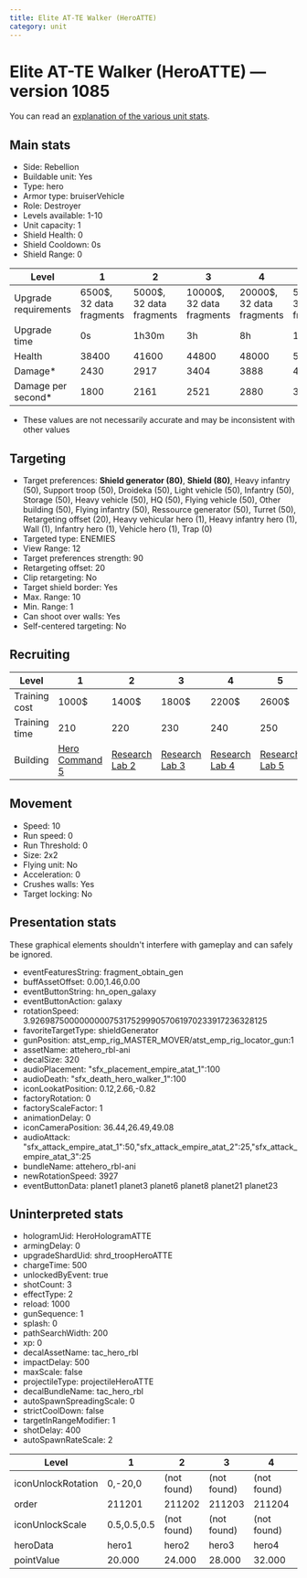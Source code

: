 ```yaml
---
title: Elite AT-TE Walker (HeroATTE)
category: unit
---
```


# Elite AT-TE Walker (HeroATTE) — version 1085

You can read an [explanation  of the various unit stats](unitexplained.md).

## Main stats

  * Side: Rebellion
  * Buildable unit: Yes
  * Type: hero
  * Armor type: bruiserVehicle
  * Role: Destroyer
  * Levels available: 1-10
  * Unit capacity: 1
  * Shield Health: 0
  * Shield Cooldown: 0s
  * Shield Range: 0

|Level               |1                       |2                       |3                        |4                        |5                        |6                         |7                         |8                         |9                          |10                         |
|--------------------|------------------------|------------------------|-------------------------|-------------------------|-------------------------|--------------------------|--------------------------|--------------------------|---------------------------|---------------------------|
|Upgrade requirements|6500$, 32 data fragments|5000$, 32 data fragments|10000$, 32 data fragments|20000$, 32 data fragments|50000$, 32 data fragments|135000$, 32 data fragments|225000$, 32 data fragments|450000$, 32 data fragments|1500000$, 32 data fragments|2500000$, 32 data fragments|
|Upgrade time        |0s                      |1h30m                   |3h                       |8h                       |1d                       |3d                        |5d                        |1w                        |1w3d                       |2w                         |
|Health              |38400                   |41600                   |44800                    |48000                    |51200                    |54400                     |57600                     |60800                     |65600                      |72000                      |
|Damage*             |2430                    |2917                    |3404                     |3888                     |4374                     |4861                      |5348                      |5832                      |6318                       |7292                       |
|Damage per second*  |1800                    |2161                    |2521                     |2880                     |3240                     |3601                      |3961                      |4320                      |4680                       |5401                       |

* These values are not necessarily accurate and may be inconsistent with other values

## Targeting

  * Target preferences: **Shield generator (80)**, **Shield (80)**, Heavy infantry (50), Support troop (50), Droideka (50), Light vehicle (50), Infantry (50), Storage (50), Heavy vehicle (50), HQ (50), Flying vehicle (50), Other building (50), Flying infantry (50), Ressource generator (50), Turret (50), Retargeting offset (20), Heavy vehicular hero (1), Heavy infantry hero (1), Wall (1), Infantry hero (1), Vehicle hero (1), Trap (0)
  * Targeted type: ENEMIES
  * View Range: 12
  * Target preferences strength: 90
  * Retargeting offset: 20
  * Clip retargeting: No
  * Target shield border: Yes
  * Max. Range: 10
  * Min. Range: 1
  * Can shoot over walls: Yes
  * Self-centered targeting: No

## Recruiting

|Level        |1                                          |2                                     |3                                     |4                                     |5                                     |6                                     |7                                     |8                                     |9                                     |10                                     |
|-------------|-------------------------------------------|--------------------------------------|--------------------------------------|--------------------------------------|--------------------------------------|--------------------------------------|--------------------------------------|--------------------------------------|--------------------------------------|---------------------------------------|
|Training cost|1000$                                      |1400$                                 |1800$                                 |2200$                                 |2600$                                 |3000$                                 |3400$                                 |3800$                                 |4200$                                 |4600$                                  |
|Training time|210                                        |220                                   |230                                   |240                                   |250                                   |260                                   |270                                   |280                                   |290                                   |300                                    |
|Building     |[Hero Command 5](rebelTacticalCommand.html)|[Research Lab 2](rebelOffenseLab.html)|[Research Lab 3](rebelOffenseLab.html)|[Research Lab 4](rebelOffenseLab.html)|[Research Lab 5](rebelOffenseLab.html)|[Research Lab 6](rebelOffenseLab.html)|[Research Lab 7](rebelOffenseLab.html)|[Research Lab 8](rebelOffenseLab.html)|[Research Lab 9](rebelOffenseLab.html)|[Research Lab 10](rebelOffenseLab.html)|

## Movement

  * Speed: 10
  * Run speed: 0
  * Run Threshold: 0
  * Size: 2x2
  * Flying unit: No
  * Acceleration: 0
  * Crushes walls: Yes
  * Target locking: No

## Presentation stats

These graphical elements shouldn't interfere with gameplay and can safely be ignored.

  * eventFeaturesString: fragment_obtain_gen
  * buffAssetOffset: 0.00,1.46,0.00
  * eventButtonString: hn_open_galaxy
  * eventButtonAction: galaxy
  * rotationSpeed: 3.92698750000000007531752999057061970233917236328125
  * favoriteTargetType: shieldGenerator
  * gunPosition: atst_emp_rig_MASTER_MOVER/atst_emp_rig_locator_gun:1
  * assetName: attehero_rbl-ani
  * decalSize: 320
  * audioPlacement: "sfx_placement_empire_atat_1":100
  * audioDeath: "sfx_death_hero_walker_1":100
  * iconLookatPosition: 0.12,2.66,-0.82
  * factoryRotation: 0
  * factoryScaleFactor: 1
  * animationDelay: 0
  * iconCameraPosition: 36.44,26.49,49.08
  * audioAttack: "sfx_attack_empire_atat_1":50,"sfx_attack_empire_atat_2":25,"sfx_attack_empire_atat_3":25
  * bundleName: attehero_rbl-ani
  * newRotationSpeed: 3927
  * eventButtonData: planet1 planet3 planet6 planet8 planet21 planet23

## Uninterpreted stats

  * hologramUid: HeroHologramATTE
  * armingDelay: 0
  * upgradeShardUid: shrd_troopHeroATTE
  * chargeTime: 500
  * unlockedByEvent: true
  * shotCount: 3
  * effectType: 2
  * reload: 1000
  * gunSequence: 1
  * splash: 0
  * pathSearchWidth: 200
  * xp: 0
  * decalAssetName: tac_hero_rbl
  * impactDelay: 500
  * maxScale: false
  * projectileType: projectileHeroATTE
  * decalBundleName: tac_hero_rbl
  * autoSpawnSpreadingScale: 0
  * strictCoolDown: false
  * targetInRangeModifier: 1
  * shotDelay: 400
  * autoSpawnRateScale: 2

|Level             |1          |2          |3          |4          |5          |6          |7          |8          |9          |10         |
|------------------|-----------|-----------|-----------|-----------|-----------|-----------|-----------|-----------|-----------|-----------|
|iconUnlockRotation|0,-20,0    |(not found)|(not found)|(not found)|(not found)|(not found)|(not found)|(not found)|(not found)|(not found)|
|order             |211201     |211202     |211203     |211204     |211205     |211206     |211207     |211208     |211209     |211210     |
|iconUnlockScale   |0.5,0.5,0.5|(not found)|(not found)|(not found)|(not found)|(not found)|(not found)|(not found)|(not found)|(not found)|
|heroData          |hero1      |hero2      |hero3      |hero4      |hero5      |hero6      |hero7      |hero8      |hero9      |hero10     |
|pointValue        |20.000     |24.000     |28.000     |32.000     |36.000     |40.000     |44.000     |48.000     |52.000     |60.000     |

